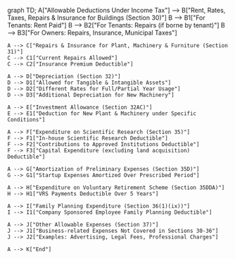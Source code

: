 graph TD;
    A["Allowable Deductions Under Income Tax"] --> B["Rent, Rates, Taxes, Repairs & Insurance for Buildings (Section 30)"]
    B --> B1["For Tenants: Rent Paid"]
    B --> B2["For Tenants: Repairs (if borne by tenant)"]
    B --> B3["For Owners: Repairs, Insurance, Municipal Taxes"]

    A --> C["Repairs & Insurance for Plant, Machinery & Furniture (Section 31)"]
    C --> C1["Current Repairs Allowed"]
    C --> C2["Insurance Premium Deductible"]

    A --> D["Depreciation (Section 32)"]
    D --> D1["Allowed for Tangible & Intangible Assets"]
    D --> D2["Different Rates for Full/Partial Year Usage"]
    D --> D3["Additional Depreciation for New Machinery"]

    A --> E["Investment Allowance (Section 32AC)"]
    E --> E1["Deduction for New Plant & Machinery under Specific Conditions"]

    A --> F["Expenditure on Scientific Research (Section 35)"]
    F --> F1["In-house Scientific Research Deductible"]
    F --> F2["Contributions to Approved Institutions Deductible"]
    F --> F3["Capital Expenditure (excluding land acquisition) Deductible"]

    A --> G["Amortization of Preliminary Expenses (Section 35D)"]
    G --> G1["Startup Expenses Amortized Over Prescribed Period"]

    A --> H["Expenditure on Voluntary Retirement Scheme (Section 35DDA)"]
    H --> H1["VRS Payments Deductible Over 5 Years"]

    A --> I["Family Planning Expenditure (Section 36(1)(ix))"]
    I --> I1["Company Sponsored Employee Family Planning Deductible"]

    A --> J["Other Allowable Expenses (Section 37)"]
    J --> J1["Business-related Expenses Not Covered in Sections 30-36"]
    J --> J2["Examples: Advertising, Legal Fees, Professional Charges"]
    
    A --> K["End"]
